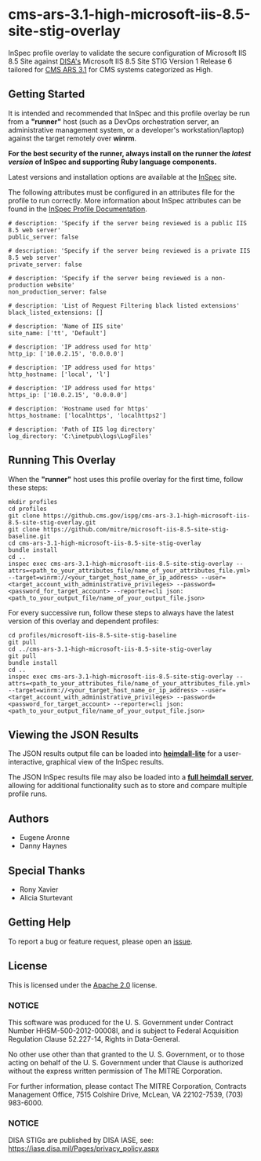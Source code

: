 # cms-ars-3.1-high-microsoft-iis-8.5-site-stig-overlay
InSpec profile overlay to validate the secure configuration of Microsoft IIS 8.5 Site against [DISA's](https://iase.disa.mil/stigs/Pages/index.aspx) Microsoft IIS 8.5 Site STIG Version 1 Release 6 tailored for [CMS ARS 3.1](https://www.cms.gov/Research-Statistics-Data-and-Systems/CMS-Information-Technology/InformationSecurity/Info-Security-Library-Items/ARS-31-Publication.html) for CMS systems categorized as High.

## Getting Started  
It is intended and recommended that InSpec and this profile overlay be run from a __"runner"__ host (such as a DevOps orchestration server, an administrative management system, or a developer's workstation/laptop) against the target remotely over __winrm__.

__For the best security of the runner, always install on the runner the _latest version_ of InSpec and supporting Ruby language components.__ 

Latest versions and installation options are available at the [InSpec](http://inspec.io/) site.

The following attributes must be configured in an attributes file for the profile to run correctly. More information about InSpec attributes can be found in the [InSpec Profile Documentation](https://www.inspec.io/docs/reference/profiles/).

```
# description: 'Specify if the server being reviewed is a public IIS 8.5 web server'
public_server: false

# description: 'Specify if the server being reviewed is a private IIS 8.5 web server'
private_server: false

# description: 'Specify if the server being reviewed is a non-production website'
non_production_server: false

# description: 'List of Request Filtering black listed extensions'
black_listed_extensions: []

# description: 'Name of IIS site'
site_name: ['tt', 'Default']

# description: 'IP address used for http'
http_ip: ['10.0.2.15', '0.0.0.0']

# description: 'IP address used for https'
http_hostname: ['local', 'l'] 
    
# description: 'IP address used for https'
https_ip: ['10.0.2.15', '0.0.0.0']

# description: 'Hostname used for https'
https_hostname: ['localhttps', 'localhttps2']

# description: 'Path of IIS log directory'
log_directory: 'C:\inetpub\logs\LogFiles'
```

## Running This Overlay
When the __"runner"__ host uses this profile overlay for the first time, follow these steps: 

```
mkdir profiles
cd profiles
git clone https://github.cms.gov/ispg/cms-ars-3.1-high-microsoft-iis-8.5-site-stig-overlay.git
git clone https://github.com/mitre/microsoft-iis-8.5-site-stig-baseline.git
cd cms-ars-3.1-high-microsoft-iis-8.5-site-stig-overlay
bundle install
cd ..
inspec exec cms-ars-3.1-high-microsoft-iis-8.5-site-stig-overlay --attrs=<path_to_your_attributes_file/name_of_your_attributes_file.yml> --target=winrm://<your_target_host_name_or_ip_address> --user=<target_account_with_administrative_privileges> --password=<password_for_target_account> --reporter=cli json:<path_to_your_output_file/name_of_your_output_file.json> 
```

For every successive run, follow these steps to always have the latest version of this overlay and dependent profiles:

```
cd profiles/microsoft-iis-8.5-site-stig-baseline
git pull
cd ../cms-ars-3.1-high-microsoft-iis-8.5-site-stig-overlay
git pull
bundle install
cd ..
inspec exec cms-ars-3.1-high-microsoft-iis-8.5-site-stig-overlay --attrs=<path_to_your_attributes_file/name_of_your_attributes_file.yml> --target=winrm://<your_target_host_name_or_ip_address> --user=<target_account_with_administrative_privileges> --password=<password_for_target_account> --reporter=cli json:<path_to_your_output_file/name_of_your_output_file.json> 
```

## Viewing the JSON Results

The JSON results output file can be loaded into __[heimdall-lite](https://mitre.github.io/heimdall-lite/)__ for a user-interactive, graphical view of the InSpec results. 

The JSON InSpec results file may also be loaded into a __[full heimdall server](https://github.com/mitre/heimdall)__, allowing for additional functionality such as to store and compare multiple profile runs.

## Authors
* Eugene Aronne
* Danny Haynes

## Special Thanks
* Rony Xavier
* Alicia Sturtevant

## Getting Help
To report a bug or feature request, please open an [issue](https://github.cms.gov/ispg/cms-ars-3.1-high-microsoft-iis-8.5-site-stig-overlay/issues/new).

## License
This is licensed under the [Apache 2.0](https://www.apache.org/licenses/LICENSE-2.0) license. 

### NOTICE  

This software was produced for the U. S. Government under Contract Number HHSM-500-2012-00008I, and is subject to Federal Acquisition Regulation Clause 52.227-14, Rights in Data-General.  

No other use other than that granted to the U. S. Government, or to those acting on behalf of the U. S. Government under that Clause is authorized without the express written permission of The MITRE Corporation.

For further information, please contact The MITRE Corporation, Contracts Management Office, 7515 Colshire Drive, McLean, VA  22102-7539, (703) 983-6000.

### NOTICE
DISA STIGs are published by DISA IASE, see: https://iase.disa.mil/Pages/privacy_policy.aspx
